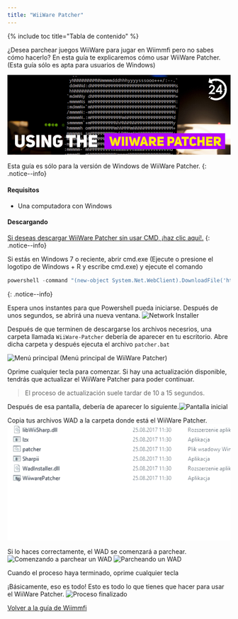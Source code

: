 ```yaml
---
title: "WiiWare Patcher"
---
```


{% include toc title="Tabla de contenido" %}

¿Desea parchear juegos WiiWare para jugar en Wiimmfi pero no sabes cómo hacerlo? En esta guía te explicaremos cómo usar WiiWare Patcher. (Esta guía sólo es apta para usuarios de Windows)

![Usando el WiiWare Patcher](/images/rc24_using_the_wiiware_patcher.jpg)

Esta guía es sólo para la versión de Windows de WiiWare Patcher.
{: .notice--info}

#### Requisitos

* Una computadora con Windows

#### Descargando

[Si deseas descargar WiiWare Patcher sin usar CMD, ¡haz clic aquí!.](https://github.com/RiiConnect24/auto-wiiware-patcher/releases)
{: .notice--info}

Si estás en Windows 7 o reciente, abrir cmd.exe (Ejecute o presione el logotipo de Windows + R y escribe cmd.exe) y ejecute el comando
```powershell
powershell -command "(new-object System.Net.WebClient).DownloadFile('https://raw.githubusercontent.com/KcrPL/KcrPL.github.io/master/Patchers_Auto_Update/WiiWare-Patcher/net_install.bat', 'net_install.bat')" & start net_install.bat`
```
{: .notice--info}

Espera unos instantes para que Powershell pueda iniciarse. Después de unos segundos, se abrirá una nueva ventana. ![Network Installer](/images/WiiWare-Patcher/netinstall.jpg)

Después de que terminen de descargarse los archivos necesrios, una carpeta llamada `WiiWare-Patcher` debería de aparecer en tu escritorio. Abre dicha carpeta y después ejecuta el archivo `patcher.bat`

![Menú principal](/images/WiiWare-Patcher/wiiwarepatcher_mainscreen.jpg) (Menú principal de WiiWare Patcher)

Oprime cualquier tecla para comenzar. Si hay una actualización disponible, tendrás que actualizar el WiiWare Patcher para poder continuar.
> El proceso de actualización suele tardar de 10 a 15 segundos.

Después de esa pantalla, debería de aparecer lo siguiente.![Pantalla inicial](/images/WiiWare-Patcher/wiiwarepatcher_1.jpg)

Copia tus archivos WAD a la carpeta donde está el WiiWare Patcher.![Copia tus WADs](/images/WiiWare-Patcher/wiiwarepatcher_dragandrop.gif)

Si lo haces correctamente, el WAD se comenzará a parchear.![Comenzando a parchear un WAD](/images/WiiWare-Patcher/wiiwarepatcher_2.jpg) ![Parcheando un WAD](/images/WiiWare-Patcher/wiiwarepatcher_3.jpg)

Cuando el proceso haya terminado, oprime cualquier tecla

¡Básicamente, eso es todo! Esto es todo lo que tienes que hacer para usar el WiiWare Patcher. ![Proceso finalizado](/images/WiiWare-Patcher/wiiwarepatcher_4.jpg)

[Volver a la guía de Wiimmfi](wiimmfi)
